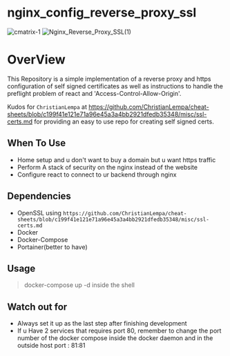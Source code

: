 # nginx_config_reverse_proxy_ssl
![cmatrix-1](https://user-images.githubusercontent.com/33643615/202688700-c3ad805d-5ead-4597-a4b3-c7fb4b020021.png)
![Nginx_Reverse_Proxy_SSL(1)](https://user-images.githubusercontent.com/33643615/202673538-1ae0b437-c8b2-41c4-8dad-b202ac4e68f7.png)
<h1>OverView</h1>

This Repository is a simple implementation of a reverse proxy and https configuration of self signed certificates as well as instructions to handle the preflight problem of react and 'Access-Control-Allow-Origin'.

Kudos for  `ChristianLempa` at https://github.com/ChristianLempa/cheat-sheets/blob/c199f41e121e71a96e45a3a4bb2921dfedb35348/misc/ssl-certs.md for providing an easy to use repo for creating self signed certs. 

## When To Use

- Home setup and u don't want to buy a domain but u want https traffic
- Perform A stack of security on the nginx instead of the website
- Configure react to connect to ur backend through nginx

## Dependencies
- OpenSSL using `https://github.com/ChristianLempa/cheat-sheets/blob/c199f41e121e71a96e45a3a4bb2921dfedb35348/misc/ssl-certs.md`
- Docker
- Docker-Compose
- Portainer(better to have)

<h2>Usage</h2>

> docker-compose up -d inside the shell

## Watch out for
- Always set it up as the last step after finishing development
- If u Have 2 services that requires port 80, remember to change the port number of the docker compose inside the docker daemon and in the outside host 
  port : 81:81
